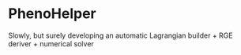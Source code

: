 # PhenoHelper
Slowly, but surely developing an automatic Lagrangian builder + RGE deriver + numerical solver 
